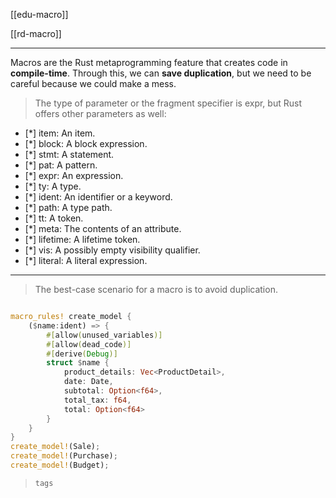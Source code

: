 
[[edu-macro]]

[[rd-macro]]

---

Macros are the Rust metaprogramming feature that creates code in **compile-time**. Through this, we can **save duplication**, but we need to be careful because we could make a mess.

> The type of parameter or the fragment specifier is expr, but Rust offers other parameters as well:

- [*] item: An item.
- [*] block: A block expression.
- [*] stmt: A statement.
- [*] pat: A pattern.
- [*] expr: An expression.
- [*] ty: A type.
- [*] ident: An identifier or a keyword.
- [*] path: A type path.
- [*] tt: A token.
- [*] meta: The contents of an attribute.
- [*] lifetime: A lifetime token.
- [*] vis: A possibly empty visibility qualifier.
- [*] literal: A literal expression.


---

> The best-case scenario for a macro is to avoid duplication.
```rust

macro_rules! create_model {
    ($name:ident) => {
        #[allow(unused_variables)]
        #[allow(dead_code)]
        #[derive(Debug)]
        struct $name {
            product_details: Vec<ProductDetail>,
            date: Date,
            subtotal: Option<f64>,
            total_tax: f64,
            total: Option<f64>
        }
    }
}
create_model!(Sale);
create_model!(Purchase);
create_model!(Budget);
```
> `tags` 
